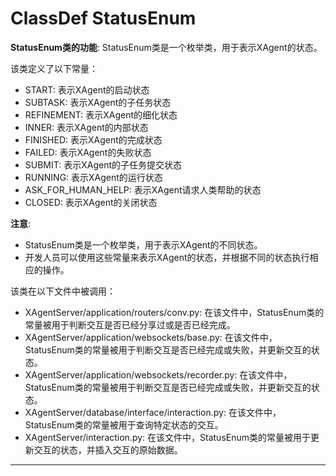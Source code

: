# ClassDef StatusEnum
**StatusEnum类的功能**: StatusEnum类是一个枚举类，用于表示XAgent的状态。

该类定义了以下常量：
- START: 表示XAgent的启动状态
- SUBTASK: 表示XAgent的子任务状态
- REFINEMENT: 表示XAgent的细化状态
- INNER: 表示XAgent的内部状态
- FINISHED: 表示XAgent的完成状态
- FAILED: 表示XAgent的失败状态
- SUBMIT: 表示XAgent的子任务提交状态
- RUNNING: 表示XAgent的运行状态
- ASK_FOR_HUMAN_HELP: 表示XAgent请求人类帮助的状态
- CLOSED: 表示XAgent的关闭状态

**注意**: 
- StatusEnum类是一个枚举类，用于表示XAgent的不同状态。
- 开发人员可以使用这些常量来表示XAgent的状态，并根据不同的状态执行相应的操作。

该类在以下文件中被调用：
- XAgentServer/application/routers/conv.py: 在该文件中，StatusEnum类的常量被用于判断交互是否已经分享过或是否已经完成。
- XAgentServer/application/websockets/base.py: 在该文件中，StatusEnum类的常量被用于判断交互是否已经完成或失败，并更新交互的状态。
- XAgentServer/application/websockets/recorder.py: 在该文件中，StatusEnum类的常量被用于判断交互是否已经完成或失败，并更新交互的状态。
- XAgentServer/database/interface/interaction.py: 在该文件中，StatusEnum类的常量被用于查询特定状态的交互。
- XAgentServer/interaction.py: 在该文件中，StatusEnum类的常量被用于更新交互的状态，并插入交互的原始数据。

***
